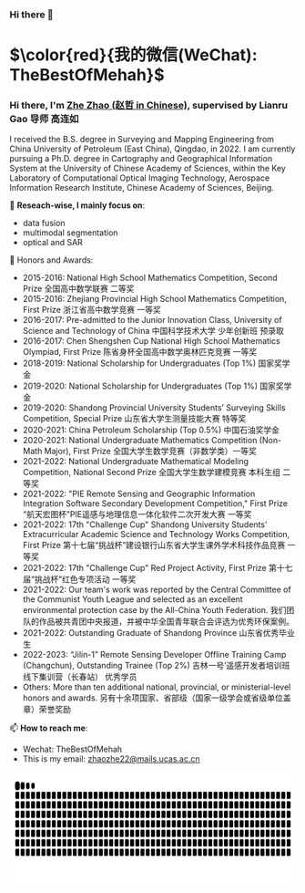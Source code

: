 ### Hi there 👋
# $\color{red}{我的微信(WeChat): TheBestOfMehah}$
### Hi there, I'm [Zhe Zhao (赵哲 in Chinese)]([https://yimiandai.work/](https://scholar.google.com/citations?user=aSPDpmgAAAAJ&hl=zh-CN)), supervised by Lianru Gao 导师 高连如

I received the B.S. degree in Surveying and Mapping Engineering from China University of Petroleum (East China), Qingdao, in 2022. I am currently pursuing a Ph.D. degree in Cartography and Geographical Information System at the University of Chinese Academy of Sciences, within the Key Laboratory of Computational Optical Imaging Technology, Aerospace Information Research Institute, Chinese Academy of Sciences, Beijing.

🔭 **Reseach-wise, I mainly focus on**:
- data fusion
- multimodal segmentation
- optical and SAR

🏅 Honors and Awards:
- 2015-2016: National High School Mathematics Competition, Second Prize 全国高中数学联赛 二等奖
- 2015-2016: Zhejiang Provincial High School Mathematics Competition, First Prize 浙江省高中数学竞赛 一等奖
- 2016-2017: Pre-admitted to the Junior Innovation Class, University of Science and Technology of China 中国科学技术大学 少年创新班 预录取
- 2016-2017: Chen Shengshen Cup National High School Mathematics Olympiad, First Prize 陈省身杯全国高中数学奥林匹克竞赛 一等奖
- 2018-2019: National Scholarship for Undergraduates (Top 1%) 国家奖学金
- 2019-2020: National Scholarship for Undergraduates (Top 1%) 国家奖学金
- 2019-2020: Shandong Provincial University Students’ Surveying Skills Competition, Special Prize 山东省大学生测量技能大赛  特等奖
- 2020-2021: China Petroleum Scholarship (Top 0.5%) 中国石油奖学金
- 2020-2021: National Undergraduate Mathematics Competition (Non-Math Major), First Prize 全国大学生数学竞赛（非数学类）一等奖
- 2021-2022: National Undergraduate Mathematical Modeling Competition, National Second Prize 全国大学生数学建模竞赛 本科生组 二等奖
- 2021-2022: "PIE Remote Sensing and Geographic Information Integration Software Secondary Development Competition," First Prize “航天宏图杯”PIE遥感与地理信息一体化软件二次开发大赛 一等奖
- 2021-2022: 17th "Challenge Cup" Shandong University Students' Extracurricular Academic Science and Technology Works Competition, First Prize 第十七届“挑战杯”建设银行山东省大学生课外学术科技作品竞赛 一等奖
- 2021-2022: 17th "Challenge Cup" Red Project Activity, First Prize 第十七届“挑战杯”红色专项活动 一等奖
- 2021-2022: Our team's work was reported by the Central Committee of the Communist Youth League and selected as an excellent environmental protection case by the All-China Youth Federation. 我们团队的作品被共青团中央报道，并被中华全国青年联合会评选为优秀环保案例。
- 2021-2022: Outstanding Graduate of Shandong Province 山东省优秀毕业生
- 2022-2023: “Jilin-1” Remote Sensing Developer Offline Training Camp (Changchun), Outstanding Trainee (Top 2%) 吉林一号’遥感开发者培训班线下集训营（长春站） 优秀学员
- Others: More than ten additional national, provincial, or ministerial-level honors and awards. 另有十余项国家、省部级（国家一级学会或省级单位盖章）荣誉奖励

📫 **How to reach me**:
- Wechat: TheBestOfMehah
- This is my email: zhaozhe22@mails.ucas.ac.cn

<!--
**983955163/983955163** is a ✨ _special_ ✨ repository because its `README.md` (this file) appears on your GitHub profile.

Here are some ideas to get you started:

- 🔭 I’m currently working on ...
- 🌱 I’m currently learning ...
- 👯 I’m looking to collaborate on ...
- 🤔 I’m looking for help with ...
- 💬 Ask me about ...
- 📫 How to reach me: ...
- 😄 Pronouns: ...
- ⚡ Fun fact: ...
-->

<img src="https://raw.githubusercontent.com/mujianyu/mujianyu/output/github-contribution-grid-snake.svg" alt="logo" height="200"  align="center" style="margin: auto; margin-up: 5px;margin-bottom: 5px;" />
